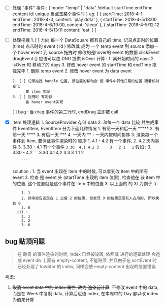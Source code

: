 - [ ] 处理 "事件"
      事件 : {
        mode: "temp" | "data" !default
        startTime 
        endTime
        content
        id: unique 
          当点击某个事件时
      }
      eg: 
      [
        {
          startTime: 2018-4-1
          endTime : 2018-4-3,
          content: 'play dota'
        },
        {
          startTime: 2018-4-5/18:00
          endTime: 2018-4-6/19:00,
          content: 'sleep'
        },
        {
          startTime: 2018-4-5/12:12
          endTime: 2018-4-5/13:11
          content: 'eat'
        }
      ]
- [ ] 处理拖拽
      1. [ ] 方向
            每一个 DataSquare 都有自己的 time,
            记录点击时的位置 (time)
            点击时的 event ( id )
            修改其  成为 一个 temp event 到 source
            添加一个 hover event 到 source
            拖拽时 修改的是hover的 event 的数据
                clickEvent
                dragEvent [] 应该可以由 DND 提供 isOver
                计算 :
                      1. 离开始时间的 days
                      2. isOver 时 移动了的 days
                      3. 修改 hover event 的 startTime 和 endTime
            拖拽完毕
                1. 删除 temp event
                2. 修改 hover event 为 data event

      2. [ ] 记录拖拽 handle 位置, 该位置的移动会 使 事件中其他日期的位置 跟着相对变化
            由 item 实现
      3. [ ] 拖拽时 有阴影
            由 hover event实现
    [ ] bug : 
      当 drag 事件的第二行时, endDrag 立即被 call
- [x] Item 处理逻辑
      1. SourceProvider 存储 data
      2. 和每一个 data 比较 并生成事件 EventItem, EventItem 分为下面几种情况
          1. 有前一天和后一天 *****
          2. 有前一天 ****
          3. 有后一天 ***
          4. 一天内 **
            - 一天内按时间排序
      3. 渲染每一个 事件到 Item, 要保证事件渲染时的 顺序
          1.  4.1 - 4.2 有一个事件,
          2.  4.2 天内事件
          3.  3.30 - 4.1 有一个事件
          ```
          3.30  4.1 4.2
          3     3   2
                1   1
          ```
          假如 : 
          3. 3.30 - 4.2
          ```
          3.30  4.1   4.2
          3     3     3
                1     1
                      2

          ```

    solution :
      1. 当 event 出现在 item 中的时候, 可以拿到改 item 中的所有 event
      2. 检查 是 event 头 (startTime 出现的 item 位置), 检查他在 该 item 中的位置, 这个位置就是这个事件在 item 中的位置
      3. 以上面的 的 3) 为例子
        i) :
          
          1. 1
          2. 排序后应该是在 1 之后 2 的位置, 但发现 0 的位置是没有人占用的, 所以换到 0
          3. 0
        ii) :
          1. 1
          2. 2
          3. 0
      

## bug 贴顶问题

> 在 跨周 的事件渲染的时候, index 已经被设置, 依照其 进行的逻辑处理 会造成 event div 上面有 empty-content, 不能贴顶. 并且由于在 sortEvent 时已经处理了 lowStar 的 index, 同样会使 empty-content 出现的位置错误

考虑:

  1. ~~取消 event data 中的 index 属性, 改为 渲染前计算~~. 不修改 event 中的 data, 而是在 Week 中复制 data, 计算后赋值 index, 在本周中的 Day 都以改 index 为值来计算
